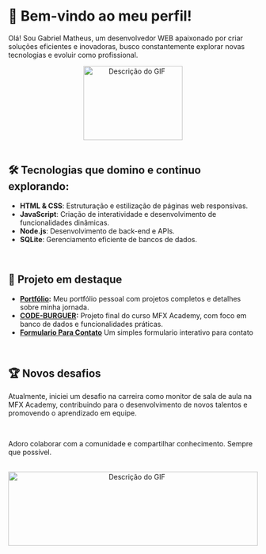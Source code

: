 # 👋 Bem-vindo ao meu perfil!

Olá! Sou Gabriel Matheus, um desenvolvedor WEB apaixonado por criar soluções eficientes e inovadoras, busco constantemente explorar novas tecnologias e evoluir como profissional.

<div align="center" >
<img src="https://66.media.tumblr.com/tumblr_ma7ytprFFC1rfjowdo1_500.gif"  alt="Descrição do GIF" width="200" height="150">
</div>

<br>


## 🛠️ Tecnologias que domino e continuo explorando:
- **HTML & CSS**: Estruturação e estilização de páginas web responsivas.
- **JavaScript**: Criação de interatividade e desenvolvimento de funcionalidades dinâmicas.
- **Node.js**: Desenvolvimento de back-end e APIs.
- **SQLite**: Gerenciamento eficiente de bancos de dados.

<br>


## 🚀 Projeto em destaque
- **[Portfólio](https://gabrielmatheus1.github.io/Portifolio/):** Meu portfólio pessoal com projetos completos e detalhes sobre minha jornada.
- **[CODE-BURGUER](https://code-burguer-git-main-gabriel-matheus-projects.vercel.app/index.html):** Projeto final do curso MFX Academy, com foco em banco de dados e funcionalidades práticas.
- **[Formulario Para Contato](https://gabrielmatheus1.github.io/Formulario-Interativo/)** Um simples formulario interativo para contato

<br>


 ## 🏆 Novos desafios
Atualmente, iniciei um desafio na carreira como monitor de sala de aula na MFX Academy, contribuindo para o desenvolvimento de novos talentos e promovendo o aprendizado em equipe.

<br>

 Adoro colaborar com a comunidade e compartilhar conhecimento. Sempre que possível.

<br>


<div align="center" >
<img src="https://camo.githubusercontent.com/b7b93a3f4288925a7ccfa90b648b28bc52e4881bccd21e61b2e3949f1f46ff2e/68747470733a2f2f63617073756c652d72656e6465722e76657263656c2e6170702f6170693f747970653d776176696e6726636f6c6f723d383261616666266865696768743d3132302673656374696f6e3d666f6f746572"  alt="Descrição do GIF" width="100%" height="150">
</div>
